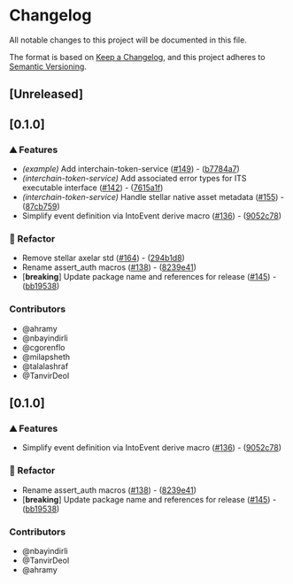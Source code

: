 # Changelog

All notable changes to this project will be documented in this file.

The format is based on [Keep a Changelog](https://keepachangelog.com/en/1.0.0/),
and this project adheres to [Semantic Versioning](https://semver.org/spec/v2.0.0.html).

## [Unreleased]

## [0.1.0]

### ⛰️ Features

- *(example)* Add interchain-token-service ([#149](https://github.com/axelarnetwork/axelar-cgp-stellar/pull/149)) - ([b7784a7](https://github.com/axelarnetwork/axelar-cgp-stellar/commit/b7784a70ef4811b613b8a0f6263f63e864e159bf))
- *(interchain-token-service)* Add associated error types for ITS executable interface ([#142](https://github.com/axelarnetwork/axelar-cgp-stellar/pull/142)) - ([7615a1f](https://github.com/axelarnetwork/axelar-cgp-stellar/commit/7615a1f0c73f739dc8b8a631674bfcc00c14505a))
- *(interchain-token-service)* Handle stellar native asset metadata ([#155](https://github.com/axelarnetwork/axelar-cgp-stellar/pull/155)) - ([87cb759](https://github.com/axelarnetwork/axelar-cgp-stellar/commit/87cb759cf9a2790e054b88b2b30fd6f03af65574))
- Simplify event definition via IntoEvent derive macro ([#136](https://github.com/axelarnetwork/axelar-cgp-stellar/pull/136)) - ([9052c78](https://github.com/axelarnetwork/axelar-cgp-stellar/commit/9052c7886b8d2ea12f33a1fdcceaa7d159890c4e))

### 🚜 Refactor

- Remove stellar axelar std ([#164](https://github.com/axelarnetwork/axelar-cgp-stellar/pull/164)) - ([294b1d8](https://github.com/axelarnetwork/axelar-cgp-stellar/commit/294b1d832002732a76bc69d8dd89174eb3c572f8))
- Rename assert_auth macros ([#138](https://github.com/axelarnetwork/axelar-cgp-stellar/pull/138)) - ([8239e41](https://github.com/axelarnetwork/axelar-cgp-stellar/commit/8239e4126cdccb4156f737dd6e20fad5c2bfc239))
- [**breaking**] Update package name and references for release ([#145](https://github.com/axelarnetwork/axelar-cgp-stellar/pull/145)) - ([bb19538](https://github.com/axelarnetwork/axelar-cgp-stellar/commit/bb195386eeda9c75d4da33eb0cf29fd9cb9b621c))

### Contributors

* @ahramy
* @nbayindirli
* @cgorenflo
* @milapsheth
* @talalashraf
* @TanvirDeol

## [0.1.0]

### ⛰️ Features

- Simplify event definition via IntoEvent derive macro ([#136](https://github.com/axelarnetwork/axelar-cgp-stellar/pull/136)) - ([9052c78](https://github.com/axelarnetwork/axelar-cgp-stellar/commit/9052c7886b8d2ea12f33a1fdcceaa7d159890c4e))

### 🚜 Refactor

- Rename assert_auth macros ([#138](https://github.com/axelarnetwork/axelar-cgp-stellar/pull/138)) - ([8239e41](https://github.com/axelarnetwork/axelar-cgp-stellar/commit/8239e4126cdccb4156f737dd6e20fad5c2bfc239))
- [**breaking**] Update package name and references for release ([#145](https://github.com/axelarnetwork/axelar-cgp-stellar/pull/145)) - ([bb19538](https://github.com/axelarnetwork/axelar-cgp-stellar/commit/bb195386eeda9c75d4da33eb0cf29fd9cb9b621c))

### Contributors

* @nbayindirli
* @TanvirDeol
* @ahramy
